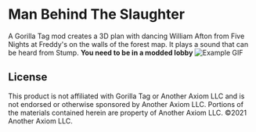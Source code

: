 # Man Behind The Slaughter
A Gorilla Tag mod creates a 3D plan with dancing William Afton from Five Nights at Freddy's on the walls of the forest map. It plays a sound that can be heard from Stump.
**You need to be in a modded lobby**
![Example GIF](https://github.com/ShinyGorilla/Holdaballz/blob/main/Marketing/ezgif.com-video-to-gif-converted.gif)

## License
This product is not affiliated with Gorilla Tag or Another Axiom LLC and is not endorsed or otherwise sponsored by Another Axiom LLC. Portions of the materials contained herein are property of Another Axiom LLC. ©2021 Another Axiom LLC.
